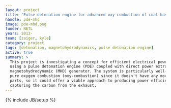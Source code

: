```yaml
---
layout: project
title: "Pulse detonation engine for advanced oxy-combustion of coal-based fuels"
handle: pde-mhd
image: pde-mhd.png
funder: NETL
years: 2013-
team: [zaiger, kyle]
category: project
tags: [detonation, magnetohydrodynamics, pulse detonation engine]
active: true
summary: >
  This project is investigating a concept for efficient electrical power generation
  using a pulse detonation engine (PDE) coupled with direct power extraction via a
  magnetohydrodynamic (MHD) generator. The system is particularly well-suited for
  pure oxygen combustion (oxy-combustion) since it doesn't have any moving interior
  parts, so it could offer a viable approach to producing power efficiently and
  capturing the carbon from the exhaust.
---
```

{% include JB/setup %}
